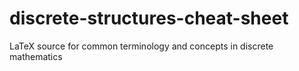 # discrete-structures-cheat-sheet
LaTeX source for common terminology and concepts in discrete mathematics
